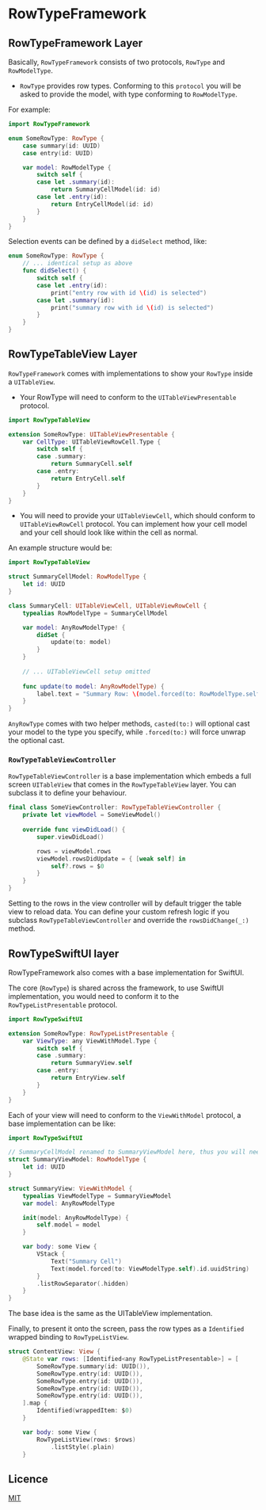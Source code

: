 # RowTypeFramework

## RowTypeFramework Layer

Basically, `RowTypeFramework` consists of two protocols, `RowType` and `RowModelType`.
- `RowType` provides row types. Conforming to this `protocol` you will be asked to provide the model, with type conforming to `RowModelType`.

For example:

```swift
import RowTypeFramework

enum SomeRowType: RowType {
    case summary(id: UUID)
    case entry(id: UUID)

    var model: RowModelType {
        switch self {
        case let .summary(id):
            return SummaryCellModel(id: id)
        case let .entry(id):
            return EntryCellModel(id: id)
        }
    }
}
```

Selection events can be defined by a `didSelect` method, like:

```swift
enum SomeRowType: RowType {
    // ... identical setup as above
    func didSelect() {
        switch self {
        case let .entry(id):
            print("entry row with id \(id) is selected")
        case let .summary(id):
            print("summary row with id \(id) is selected")
        }
    }
}
```

## RowTypeTableView Layer

`RowTypeFramework` comes with implementations to show your `RowType` inside a `UITableView`.

- Your RowType will need to conform to the `UITableViewPresentable` protocol.

```swift
import RowTypeTableView

extension SomeRowType: UITableViewPresentable {
    var CellType: UITableViewRowCell.Type {
        switch self {
        case .summary:
            return SummaryCell.self
        case .entry:
            return EntryCell.self
        }
    }
}
```

- You will need to provide your `UITableViewCell`, which should conform to `UITableViewRowCell` protocol. You can implement how your cell model and your cell should look like within the cell as normal.

An example structure would be:

```swift
import RowTypeTableView

struct SummaryCellModel: RowModelType {
    let id: UUID
}

class SummaryCell: UITableViewCell, UITableViewRowCell {
    typealias RowModelType = SummaryCellModel

    var model: AnyRowModelType! {
        didSet {
            update(to: model)
        }
    }
    
    // ... UITableViewCell setup omitted
    
    func update(to model: AnyRowModelType) {
        label.text = "Summary Row: \(model.forced(to: RowModelType.self).id)"
    }
}
```

`AnyRowType` comes with two helper methods, `casted(to:)` will optional cast your model to the type you specify, while `.forced(to:)` will force unwrap the optional cast. 

### `RowTypeTableViewController`

`RowTypeTableViewController` is a base implementation which embeds a full screen `UITableView` that comes in the `RowTypeTableView` layer. You can subclass it to define your behaviour.

```swift
final class SomeViewController: RowTypeTableViewController {
    private let viewModel = SomeViewModel()
    
    override func viewDidLoad() {
        super.viewDidLoad()

        rows = viewModel.rows
        viewModel.rowsDidUpdate = { [weak self] in
            self?.rows = $0
        }
    }
}
```

Setting to the rows in the view controller will by default trigger the table view to reload data. You can define your custom refresh logic if you subclass `RowTypeTableViewController` and override the `rowsDidChange(_:)` method.

## RowTypeSwiftUI layer

RowTypeFramework also comes with a base implementation for SwiftUI.

The core (`RowType`) is shared across the framework, to use SwiftUI implementation, you would need to conform it to the `RowTypeListPresentable` protocol.

```swift
import RowTypeSwiftUI

extension SomeRowType: RowTypeListPresentable {
    var ViewType: any ViewWithModel.Type {
        switch self {
        case .summary:
            return SummaryView.self
        case .entry:
            return EntryView.self
        }
    }
}
```

Each of your view will need to conform to the `ViewWithModel` protocol, a base implementation can be like:

```swift
import RowTypeSwiftUI

// SummaryCellModel renamed to SummaryViewModel here, thus you will need to register this type name as model in `RowType`.
struct SummaryViewModel: RowModelType {
    let id: UUID
}

struct SummaryView: ViewWithModel {
    typealias ViewModelType = SummaryViewModel
    var model: AnyRowModelType

    init(model: AnyRowModelType) {
        self.model = model
    }

    var body: some View {
        VStack {
            Text("Summary Cell")
            Text(model.forced(to: ViewModelType.self).id.uuidString)
        }
        .listRowSeparator(.hidden)
    }
}

```

The base idea is the same as the UITableView implementation.

Finally, to present it onto the screen, pass the row types as a `Identified` wrapped binding to `RowTypeListView`. 

```swift
struct ContentView: View {
    @State var rows: [Identified<any RowTypeListPresentable>] = [
        SomeRowType.summary(id: UUID()),
        SomeRowType.entry(id: UUID()),
        SomeRowType.entry(id: UUID()),
        SomeRowType.entry(id: UUID()),
        SomeRowType.entry(id: UUID()),
    ].map {
        Identified(wrappedItem: $0)
    }

    var body: some View {
        RowTypeListView(rows: $rows)
            .listStyle(.plain)
    }
```

## Licence

[MIT](https://github.com/loyihsu/RowTypeFramework/blob/main/LICENSE)    
